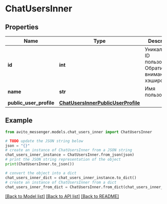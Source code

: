 # ChatUsersInner


## Properties

Name | Type | Description | Notes
------------ | ------------- | ------------- | -------------
**id** | **int** | Уникальный ID пользователя. Обратите внимание на хэширование | [optional] 
**name** | **str** | Имя пользователя | [optional] 
**public_user_profile** | [**ChatUsersInnerPublicUserProfile**](ChatUsersInnerPublicUserProfile.md) |  | [optional] 

## Example

```python
from avito_messenger.models.chat_users_inner import ChatUsersInner

# TODO update the JSON string below
json = "{}"
# create an instance of ChatUsersInner from a JSON string
chat_users_inner_instance = ChatUsersInner.from_json(json)
# print the JSON string representation of the object
print(ChatUsersInner.to_json())

# convert the object into a dict
chat_users_inner_dict = chat_users_inner_instance.to_dict()
# create an instance of ChatUsersInner from a dict
chat_users_inner_from_dict = ChatUsersInner.from_dict(chat_users_inner_dict)
```
[[Back to Model list]](../README.md#documentation-for-models) [[Back to API list]](../README.md#documentation-for-api-endpoints) [[Back to README]](../README.md)


